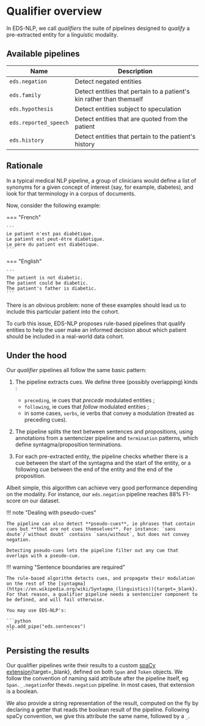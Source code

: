 # Qualifier overview

In EDS-NLP, we call _qualifiers_ the suite of pipelines designed to _qualify_ a pre-extracted entity for a linguistic modality.

## Available pipelines

| Name                  | Description                                                          |
| --------------------- | -------------------------------------------------------------------- |
| `eds.negation`        | Detect negated entities                                              |
| `eds.family`          | Detect entities that pertain to a patient's kin rather than themself |
| `eds.hypothesis`      | Detect entities subject to speculation                               |
| `eds.reported_speech` | Detect entities that are quoted from the patient                     |
| `eds.history`         | Detect entities that pertain to the patient's history                |

## Rationale

In a typical medical NLP pipeline, a group of clinicians would define a list of synonyms for a given concept of interest (say, for example, diabetes), and look for that terminology in a corpus of documents.

Now, consider the following example:

=== "French"

    ```
    Le patient n'est pas diabétique.
    Le patient est peut-être diabétique.
    Le père du patient est diabétique.
    ```

=== "English"

    ```
    The patient is not diabetic.
    The patient could be diabetic.
    The patient's father is diabetic.
    ```

There is an obvious problem: none of these examples should lead us to include this particular patient into the cohort.

To curb this issue, EDS-NLP proposes rule-based pipelines that qualify entities to help the user make an informed decision about which patient should be included in a real-world data cohort.

## Under the hood

Our _qualifier_ pipelines all follow the same basic pattern:

1.  The pipeline extracts cues. We define three (possibly overlapping) kinds :

    - `preceding`, ie cues that _precede_ modulated entities ;
    - `following`, ie cues that _follow_ modulated entities ;
    - in some cases, `verbs`, ie verbs that convey a modulation (treated as preceding cues).

2.  The pipeline splits the text between sentences and propositions, using annotations from a sentencizer pipeline and `termination` patterns, which define syntagma/proposition terminations.

3.  For each pre-extracted entity, the pipeline checks whether there is a cue between the start of the syntagma and the start of the entity, or a following cue between the end of the entity and the end of the proposition.

Albeit simple, this algorithm can achieve very good performance depending on the modality. For instance, our `eds.negation` pipeline reaches 88% F1-score on our dataset.

!!! note "Dealing with pseudo-cues"

    The pipeline can also detect **pseudo-cues**, ie phrases that contain cues but **that are not cues themselves**. For instance: `sans doute`/`without doubt` contains `sans/without`, but does not convey negation.

    Detecting pseudo-cues lets the pipeline filter out any cue that overlaps with a pseudo-cue.

!!! warning "Sentence boundaries are required"

    The rule-based algorithm detects cues, and propagate their modulation on the rest of the [syntagma](https://en.wikipedia.org/wiki/Syntagma_(linguistics)){target=_blank}. For that reason, a qualifier pipeline needs a sentencizer component to be defined, and will fail otherwise.

    You may use EDS-NLP's:

    ```python
    nlp.add_pipe("eds.sentences")
    ```

## Persisting the results

Our qualifier pipelines write their results to a custom [spaCy extension](https://spacy.io/usage/processing-pipelines#custom-components-attributes){target=_blank}, defined on both `Span` and `Token` objects. We follow the convention of naming said attribute after the pipeline itself, eg `Span._.negation`for the`eds.negation` pipeline. In most cases, that extension is a boolean.

We also provide a string representation of the result, computed on the fly by declaring a getter that reads the boolean result of the pipeline. Following spaCy convention, we give this attribute the same name, followed by a `_`.
